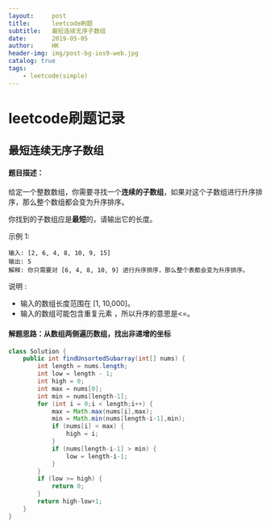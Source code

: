 ```yaml
---
layout:     post
title:      leetcode刷题
subtitle:   最短连续无序子数组
date:       2019-05-05
author:     HK
header-img: img/post-bg-ios9-web.jpg
catalog: true
tags:
    - leetcode(simple)
---
```

# leetcode刷题记录
## 最短连续无序子数组

#### 题目描述：
给定一个整数数组，你需要寻找一个**连续的子数组**，如果对这个子数组进行升序排序，那么整个数组都会变为升序排序。

你找到的子数组应是**最短**的，请输出它的长度。

示例 1:

    输入: [2, 6, 4, 8, 10, 9, 15]
    输出: 5
    解释: 你只需要对 [6, 4, 8, 10, 9] 进行升序排序，那么整个表都会变为升序排序。
说明 :

* 输入的数组长度范围在 [1, 10,000]。
* 输入的数组可能包含重复元素 ，所以升序的意思是<=。

#### 解题思路：从数组两侧遍历数组，找出非递增的坐标
```java
class Solution {
    public int findUnsortedSubarray(int[] nums) {
        int length = nums.length;
        int low = length - 1;
        int high = 0;
        int max = nums[0];
        int min = nums[length-1];
        for (int i = 0;i < length;i++) {
            max = Math.max(nums[i],max);
            min = Math.min(nums[length-i-1],min);
            if (nums[i] < max) {
                high = i;
            }
            if (nums[length-i-1] > min) {
                low = length-i-1;
            }
        }
        if (low >= high) {
            return 0;
        }
        return high-low+1;
    }
}
```
